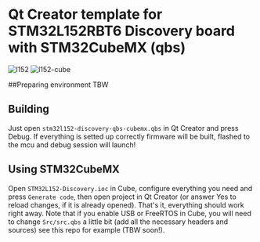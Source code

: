 # Qt Creator template for STM32L152RBT6 Discovery board with STM32CubeMX (qbs)

![l152](https://cloud.githubusercontent.com/assets/6066470/14405181/ac848a5e-fe91-11e5-9d2d-791e734469f1.png)
![l152-cube](https://cloud.githubusercontent.com/assets/6066470/14405212/517421fa-fe92-11e5-92e6-faf09bb96f70.png)

##Preparing environment
TBW

## Building
Just open `stm32l152-discovery-qbs-cubemx.qbs` in Qt Creator and press Debug. If everything is setted up correctly firmware will be built, flashed to the mcu and debug session will launch!

## Using STM32CubeMX
Open `STM32L152-Discovery.ioc` in Cube, configure everything you need and press `Generate code`, then open project in Qt Creator (or answer Yes to reload changes, if it is already opened). That's it, everything should work right away. Note that if you enable USB or FreeRTOS in Cube, you will need to change `Src/src.qbs` a little bit (add all the necessary headers and sources) see this repo for example (TBW soon!).

